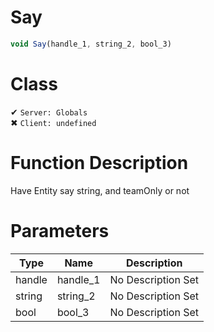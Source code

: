 # Say
```js	
void Say(handle_1, string_2, bool_3)
```
# Class
✔ `Server: Globals`  
✖ `Client: undefined`  

# Function Description
Have Entity say string, and teamOnly or not
# Parameters
Type|Name|Description
--|--|--
handle|handle_1|No Description Set
string|string_2|No Description Set
bool|bool_3|No Description Set
